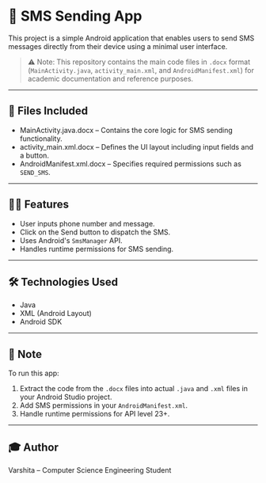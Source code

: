 # 📱 SMS Sending App

This project is a simple Android application that enables users to send SMS messages directly from their device using a minimal user interface.

> ⚠ Note: This repository contains the main code files in `.docx` format (`MainActivity.java`, `activity_main.xml`, and `AndroidManifest.xml`) for academic documentation and reference purposes.

---

## 📂 Files Included

- MainActivity.java.docx – Contains the core logic for SMS sending functionality.
- activity_main.xml.docx – Defines the UI layout including input fields and a button.
- AndroidManifest.xml.docx – Specifies required permissions such as `SEND_SMS`.

---

## 🧑‍💻 Features

- User inputs phone number and message.
- Click on the Send button to dispatch the SMS.
- Uses Android's `SmsManager` API.
- Handles runtime permissions for SMS sending.

---

## 🛠 Technologies Used

- Java
- XML (Android Layout)
- Android SDK

---

## 📌 Note

To run this app:
1. Extract the code from the `.docx` files into actual `.java` and `.xml` files in your Android Studio project.
2. Add SMS permissions in your `AndroidManifest.xml`.
3. Handle runtime permissions for API level 23+.

---

## 🎓 Author

Varshita – Computer Science Engineering Student

